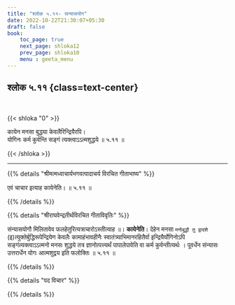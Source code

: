 ```yaml
---
title: "श्लोक ५.११- सन्यासयोग"
date: 2022-10-22T21:30:07+05:30
draft: false
book:
    toc_page: true
    next_page: shloka12
    prev_page: shloka10
    menu : geeta_menu
---
```




## श्लोक ५.११ {class=text-center}

<br/>

{{< shloka  "0"  >}}

कायेन मनसा बुद्ध्या केवलैरिन्द्रियैरपि।  
योगिनः कर्म कुर्वन्ति सङ्गं त्यक्त्वाऽऽत्मशुद्धये ॥ ५.११ ॥

{{< /shloka >}}

---


{{% details "श्रीमत्मध्वाचार्यभगवत्पादाचर्य विरचित  गीताभाष्य" %}}

एवं चाचार इत्याह कायेनेति। ॥ ५.११ ॥

{{% /details %}}



{{% details "श्रीराघवेन्द्रतीर्थविरचित गीताविवृतिः" %}}

संन्यासयोगौ मिलितावेव फलहेतुरित्यत्राचारोऽस्तीत्याह ॥। **कायेनेति**। 
देहेन मनसा `मनोबुद्धौ तु द्वादशे` (इ)त्युक्तेर्बुद्धिरूपेन्द्रियेण 
केवलैः कामाहंभावहीनैः स्वातंत्र्याभिमानरहितैर्वा 
इन्द्रियैर्योगिनोऽपि सङ्गंत्यक्त्वाऽऽत्मनो मनसः शुद्धये तत्र 
ज्ञानोत्पत्त्यर्थं पापालेपावेति वा 
कर्म कुर्वन्तीत्यर्थः । पूवर्धेन संन्यासः उत्तरार्धेन योगः 
आत्मशुद्वय इति फलोक्तिः ॥ ५.११ ॥

{{% /details %}}



{{% details "पद विचार" %}}


{{% /details %}}
